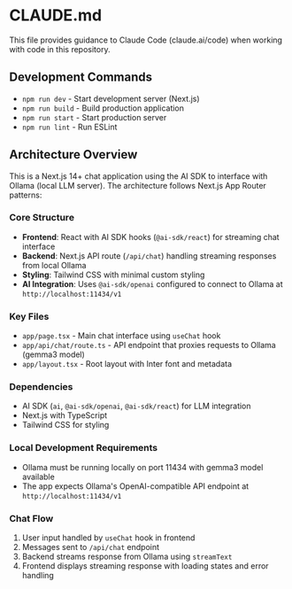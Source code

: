 # CLAUDE.md

This file provides guidance to Claude Code (claude.ai/code) when working with code in this repository.

## Development Commands

- `npm run dev` - Start development server (Next.js)
- `npm run build` - Build production application
- `npm run start` - Start production server
- `npm run lint` - Run ESLint

## Architecture Overview

This is a Next.js 14+ chat application using the AI SDK to interface with Ollama (local LLM server). The architecture follows Next.js App Router patterns:

### Core Structure
- **Frontend**: React with AI SDK hooks (`@ai-sdk/react`) for streaming chat interface
- **Backend**: Next.js API route (`/api/chat`) handling streaming responses from local Ollama
- **Styling**: Tailwind CSS with minimal custom styling
- **AI Integration**: Uses `@ai-sdk/openai` configured to connect to Ollama at `http://localhost:11434/v1`

### Key Files
- `app/page.tsx` - Main chat interface using `useChat` hook
- `app/api/chat/route.ts` - API endpoint that proxies requests to Ollama (gemma3 model)
- `app/layout.tsx` - Root layout with Inter font and metadata

### Dependencies
- AI SDK (`ai`, `@ai-sdk/openai`, `@ai-sdk/react`) for LLM integration
- Next.js with TypeScript
- Tailwind CSS for styling

### Local Development Requirements
- Ollama must be running locally on port 11434 with gemma3 model available
- The app expects Ollama's OpenAI-compatible API endpoint at `http://localhost:11434/v1`

### Chat Flow
1. User input handled by `useChat` hook in frontend
2. Messages sent to `/api/chat` endpoint
3. Backend streams response from Ollama using `streamText`
4. Frontend displays streaming response with loading states and error handling